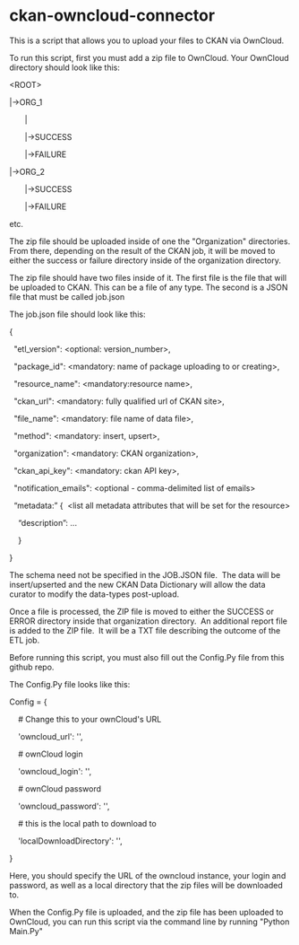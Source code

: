# ckan-owncloud-connector

This is a script that allows you to upload your files to CKAN via OwnCloud.  

To run this script, first you must add a zip file to OwnCloud.  Your OwnCloud directory should look like this:


&lt;ROOT&gt;

|-&gt;ORG_1

       |

       |-&gt;SUCCESS

       |-&gt;FAILURE
       
|-&gt;ORG_2

       |-&gt;SUCCESS

       |-&gt;FAILURE
       
etc.

The zip file should be uploaded inside of one the "Organization" directories.  From there, depending on the result of the CKAN job, it will be moved to either the success or failure directory inside of the organization directory.

The zip file should have two files inside of it.  The first file is the file that will be uploaded to CKAN.  This can be a file of any type.  The second is a JSON file that must be called job.json

The job.json file should look like this:

{

  "etl_version": &lt;optional: version_number&gt;,

  "package_id": &lt;mandatory: name of package uploading to or creating&gt;,

  "resource_name": &lt;mandatory:resource name&gt;,

  "ckan_url": &lt;mandatory: fully qualified url of CKAN site&gt;,

  "file_name": &lt;mandatory: file name of data file&gt;,

  "method": &lt;mandatory: insert, upsert&gt;,

  "organization": &lt;mandatory: CKAN organization&gt;,

  "ckan_api_key": &lt;mandatory: ckan API key&gt;,

  "notification_emails": &lt;optional - comma-delimited list of emails&gt;

  “metadata:” {  &lt;list all metadata attributes that will be set for the resource&gt;

    “description”: ... 

    }

}

The schema need not be specified in the JOB.JSON file.  The data will be insert/upserted and the new CKAN Data Dictionary will allow the data curator to modify the data-types post-upload.


Once a file is processed, the ZIP file is moved to either the SUCCESS or ERROR directory inside that organization directory.  An additional report file is added to the ZIP file.  It will be a TXT file describing the outcome of the ETL job.

Before running this script, you must also fill out the Config.Py file from this github repo.  

The Config.Py file looks like this:

Config = {

    # Change this to your ownCloud's URL

    'owncloud_url': '',

    # ownCloud login

    'owncloud_login': '',

    # ownCloud password

    'owncloud_password': '',

    # this is the local path to download to

    'localDownloadDirectory': '',

}

Here, you should specify the URL of the owncloud instance, your login and password, as well as a local directory that the zip files will be downloaded to.  

When the Config.Py file is uploaded, and the zip file has been uploaded to OwnCloud, you can run this script via the command line by running "Python Main.Py"
